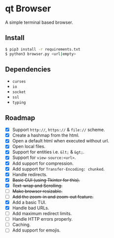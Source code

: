 # qt Browser
A simple terminal based browser.

## Install
```bash
$ pip3 install -r requirements.txt
$ python3 browser.py <url|empty>
```

## Dependencies
- `curses`
- `io`
- `socket`
- `ssl`
- `typing`

## Roadmap
- [x] Support `http://`, `https://` & `file://` scheme.
- [x] Create a hashmap from the html.
- [x] Open a default html when executed without url.
- [x] Open local files.
- [x] Support for entities i.e. `&lt;` & `&gt;`.
- [x] Support for `view-source:<url>`.
- [x] Add support for compression.
- [x] Add support for `Transfer-Encoding: chunked`.
- [x] Handle redirects.
- [x] ~~Basic GUI (using Tkinter for this).~~
- [x] ~~Text-wrap and Scrolling.~~
- [ ] ~~Make browser resizable.~~
- [ ] ~~Add the zoom-in and zoom-out feature.~~
- [x] Add a basic TUI.
- [x] Handle bad URLs.
- [ ] Add maximum redirect limits.
- [ ] Handle HTTP errors properly.
- [ ] Caching.
- [ ] Add support for emojis.
